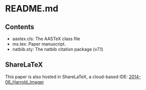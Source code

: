 # README.md

## Contents

* aastex.cls: The AASTeX class file
* ms.tex: Paper manuscript.
* natbib.sty: The natbib citation package (v7.1)

## ShareLaTeX

This paper is also hosted in ShareLaTeX, a cloud-based IDE:
[2014-06_Harrold_Imager](https://www.sharelatex.com/project/53a5d906776535bf352a5706?r=22874c80&rs=ps&rm=d)
